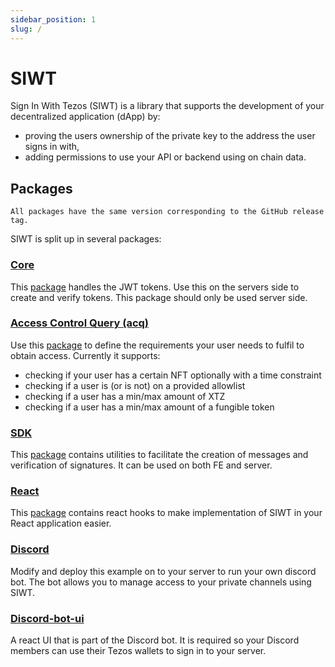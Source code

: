 ```yaml
---
sidebar_position: 1
slug: /
---
```


# SIWT

Sign In With Tezos (SIWT) is a library that supports the development of your decentralized application (dApp) by:

- proving the users ownership of the private key to the address the user signs in with,
- adding permissions to use your API or backend using on chain data.

## Packages

```
All packages have the same version corresponding to the GitHub release tag.
```

SIWT is split up in several packages:

### [Core](https://github.com/StakeNow/SIWT/tree/develop/packages/core)

This [package](https://www.npmjs.com/package/@siwt/core) handles the JWT tokens. Use this on the servers side to create and verify tokens. This package should only be used server side.

### [Access Control Query (acq)](https://github.com/StakeNow/SIWT/tree/develop/packages/acq)

Use this [package](https://www.npmjs.com/package/@siwt/acq) to define the requirements your user needs to fulfil to obtain access. Currently it supports:

- checking if your user has a certain NFT optionally with a time constraint
- checking if a user is (or is not) on a provided allowlist
- checking if a user has a min/max amount of XTZ
- checking if a user has a min/max amount of a fungible token

### [SDK](https://github.com/StakeNow/SIWT/tree/develop/packages/sdk)

This [package](https://www.npmjs.com/package/@siwt/sdk) contains utilities to facilitate the creation of messages and verification of signatures. It can be used on both FE and server.

### [React](https://github.com/StakeNow/SIWT/tree/develop/packages/react)

This [package](https://www.npmjs.com/package/@siwt/react) contains react hooks to make implementation of SIWT in your React application easier.

### [Discord](https://github.com/StakeNow/SIWT/tree/develop/packages/discord)

Modify and deploy this example on to your server to run your own discord bot. The bot allows you to manage access to your private channels using
SIWT.

### [Discord-bot-ui](https://github.com/StakeNow/SIWT/tree/develop/packages/discord-bot-ui)

A react UI that is part of the Discord bot. It is required so your Discord members can use their Tezos wallets to sign in to your server.
